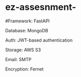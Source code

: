 # ez-assesnment-
#Framework: FastAPI 

Database: MongoDB

Auth: JWT-based authentication

Storage:  AWS S3

Email: SMTP 

Encryption: Fernet
